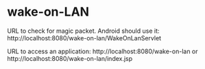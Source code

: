 # wake-on-LAN


URL to check for magic packet. Android should use it:
http://localhost:8080/wake-on-lan/WakeOnLanServlet

URL to access an application:
http://localhost:8080/wake-on-lan
or
http://localhost:8080/wake-on-lan/index.jsp
